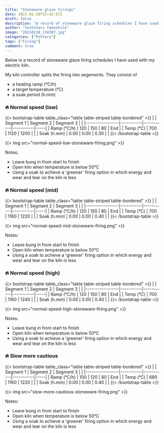 ```yaml
---
title: "Stoneware glaze firings"
date: 2021-02-20T15:45:57Z
draft: false
description: "A record of stoneware glaze firing schedules I have used with Northern Kilns Little Chief."
author: "Yoshiharu Yamashita"
image: "20210130_134307.jpg"
categories: ["Pottery"]
tags: ["Firing"]
comment: true
---
```


Below is a record of stoneware glaze firing schedules I have used with my electric kiln.

My kiln controller splits the firing into segements. They consist of

- a heating ramp (&deg;C/h)
- a target temperature (&deg;C)
- a soak period (h.mm)

### :fire: Normal speed (low)

{{< bootstrap-table table_class="table table-striped table-bordered" >}}
|                 | Segment 1 | Segment 2 | Segment 3 |     |
|-----------------|-----------|-----------|-----------|-----|
| Ramp (&deg;C/h) | 120       | 150       | 80        | End |
| Temp (&deg;C)   | 700       | 1120      | 1200      |     |
| Soak (h.mm)     | 0.00      | 0.00      | 0.30      |     |
{{< /bootstrap-table >}}

{{< img src="normal-speed-low-stoneware-firing.png" >}}

Notes:

- Leave bung in from start to finish
- Open kiln when temperature is below 50&deg;C
- Using a soak to achieve a 'greener' firing option in which energy and wear and tear on the kiln is less

### :fire: Normal speed (mid)

{{< bootstrap-table table_class="table table-striped table-bordered" >}}
|                 | Segment 1 | Segment 2 | Segment 3 |     |
|-----------------|-----------|-----------|-----------|-----|
| Ramp (&deg;C/h) | 120       | 150       | 80        | End |
| Temp (&deg;C)   | 700       | 1160      | 1220      |     |
| Soak (h.mm)     | 0.00      | 0.00      | 0.40      |     |
{{< /bootstrap-table >}}

{{< img src="normal-speed-mid-stoneware-firing.png" >}}

Notes:

- Leave bung in from start to finish
- Open kiln when temperature is below 50&deg;C
- Using a soak to achieve a 'greener' firing option in which energy and wear and tear on the kiln is less

### :fire: Normal speed (high)

{{< bootstrap-table table_class="table table-striped table-bordered" >}}
|                 | Segment 1 | Segment 2 | Segment 3 |     |
|-----------------|-----------|-----------|-----------|-----|
| Ramp (&deg;C/h) | 120       | 150       | 80        | End |
| Temp (&deg;C)   | 700       | 1160      | 1240      |     |
| Soak (h.mm)     | 0.00      | 0.00      | 0.40      |     |
{{< /bootstrap-table >}}

{{< img src="normal-speed-high-stoneware-firing.png" >}}

Notes:

- Leave bung in from start to finish
- Open kiln when temperature is below 50&deg;C
- Using a soak to achieve a 'greener' firing option in which energy and wear and tear on the kiln is less

### :fire: Slow more cautious

{{< bootstrap-table table_class="table table-striped table-bordered" >}}
|                 | Segment 1 | Segment 2 | Segment 3 |     |
|-----------------|-----------|-----------|-----------|-----|
| Ramp (&deg;C/h) | 100       | 120       | 80        | End |
| Temp (&deg;C)   | 680       | 1160      | 1220      |     |
| Soak (h.mm)     | 0.00      | 0.00      | 0.40      |     |
{{< /bootstrap-table >}}

{{< img src="slow-more-cautious-stoneware-firing.png" >}}

Notes:

- Leave bung in from start to finish
- Open kiln when temperature is below 50&deg;C
- Using a soak to achieve a 'greener' firing option in which energy and wear and tear on the kiln is less
